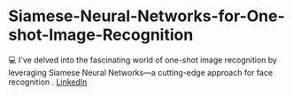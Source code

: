 # Siamese-Neural-Networks-for-One-shot-Image-Recognition
💻  I've delved into the fascinating world of one-shot image recognition by leveraging Siamese Neural Networks—a cutting-edge approach for face recognition . [LinkedIn](https://www.linkedin.com/in/hamas-ali-raja-2a5822277?utm_source=share&amp;utm_campaign=share_via&amp;utm_content=profile&amp;utm_medium=android_app)
